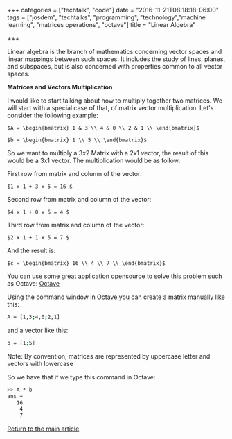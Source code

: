+++
categories = ["techtalk", "code"]
date = "2016-11-21T08:18:18-06:00"
tags = ["josdem", "techtalks", "programming", "technology","machine learning", "matrices operations", "octave"]
title = "Linear Algebra"

+++

Linear algebra is the branch of mathematics concerning vector spaces and linear mappings between such spaces. It includes the study of lines, planes, and subspaces, but is also concerned with properties common to all vector spaces.

**Matrices and Vectors Multiplication**

I would like to start talking about how to multiply together two matrices. We will start with a special case of that, of matrix vector multiplication. Let's consider the following example:

`$A = \begin{bmatrix}
        1 & 3 \\
        4 & 0 \\
        2 & 1 \\
\end{bmatrix}$`

`$b = \begin{bmatrix}
   1 \\
   5 \\
\end{bmatrix}$`

So we want to multiply a 3x2 Matrix with a 2x1 vector, the result of this would be a 3x1 vector. The multiplication would be as follow:

First row from matrix and column of the vector:

`$1 x 1 + 3 x 5 = 16 $`

Second row from matrix and column of the vector:

`$4 x 1 + 0 x 5 = 4 $`

Third row from matrix and column of the vector:

`$2 x 1 + 1 x 5 = 7 $`

And the result is:

`$c = \begin{bmatrix}
   16 \\
   4 \\
   7 \\
\end{bmatrix}$`

You can use some great application opensource to solve this problem such as Octave: [Octave](https://www.gnu.org/software/octave/)

Using the command window in Octave you can create a matrix manually like this:

```bash
A = [1,3;4,0;2,1]
```

and a vector like this:

```bash
b = [1;5]
```

Note: By convention, matrices are represented by uppercase letter and vectors with lowercase

So we have that if we type this command in Octave:

```bash
>> A * b
ans =
   16
    4
    7
```

[Return to the main article](/techtalk/machine_learning/machine_learning)
